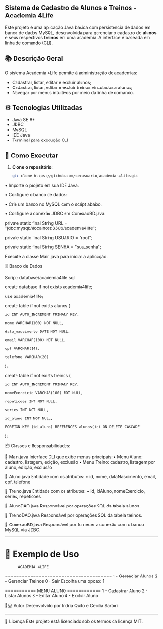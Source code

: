 ## Sistema de Cadastro de Alunos e Treinos - Academia 4Life

Este projeto é uma aplicação Java básica com persistência de dados em banco de dados MySQL, desenvolvida para gerenciar o cadastro de **alunos** e seus respectivos **treinos** em uma academia. A interface é baseada em linha de comando (CLI).

## 📚 Descrição Geral

O sistema Academia 4Life permite à administração de academias:

- Cadastrar, listar, editar e excluir alunos;
- Cadastrar, listar, editar e excluir treinos vinculados a alunos;
- Navegar por menus intuitivos por meio da linha de comando.


## ⚙️ Tecnologias Utilizadas

- Java SE 8+
- JDBC
- MySQL
- IDE Java 
- Terminal para execução CLI

  
## 🚀 Como Executar

1. **Clone o repositório**:

   ```bash
   git clone https://github.com/seuusuario/academia-4life.git

•  Importe o projeto em sua IDE Java.

•  Configure o banco de dados:

•	Crie um banco no MySQL com o script abaixo.

•  Configure a conexão JDBC em ConexaoBD.java:

private static final String URL = "jdbc:mysql://localhost:3306/academia4life";

private static final String USUARIO = "root";

private static final String SENHA = "sua_senha";

Execute a classe Main.java para iniciar a aplicação.




🗄️ Banco de Dados

Script: database/academia4life.sql

create database if not exists academia4life;

use academia4life;

create table if not exists alunos (

    id INT AUTO_INCREMENT PRIMARY KEY,
    
    nome VARCHAR(100) NOT NULL,
    
    data_nascimento DATE NOT NULL,
    
    email VARCHAR(100) NOT NULL,
    
    cpf VARCHAR(14),
    
    telefone VARCHAR(20)
);

create table if not exists treinos (

    id INT AUTO_INCREMENT PRIMARY KEY,
    
    nomeExercicio VARCHAR(100) NOT NULL,
    
    repeticoes INT NOT NULL,
    
    series INT NOT NULL,
    
    id_aluno INT NOT NULL,
    
    FOREIGN KEY (id_aluno) REFERENCES alunos(id) ON DELETE CASCADE
);

📦 Classes e Responsabilidades:

🔹 Main.java
Interface CLI que exibe menus principais:
•	Menu Aluno: cadastro, listagem, edição, exclusão
•	Menu Treino: cadastro, listagem por aluno, edição, exclusão

🔹 Aluno.java
Entidade com os atributos:
•	id, nome, dataNascimento, email, cpf, telefone

🔹 Treino.java
Entidade com os atributos:
•	id, idAluno, nomeExercicio, series, repeticoes

🔹 AlunoDAO.java
Responsável por operações SQL da tabela alunos.

🔹 TreinoDAO.java
Responsável por operações SQL da tabela treinos.

🔹 ConexaoBD.java
Responsável por fornecer a conexão com o banco MySQL via JDBC.
________________________________________
📁 Exemplo de Uso
======================================
          ACADEMIA 4LIFE              
======================================
1 - Gerenciar Alunos
2 - Gerenciar Treinos
0 - Sair
Escolha uma opcao: 1

=========== MENU ALUNO ============
1 - Cadastrar Aluno
2 - Listar Alunos
3 - Editar Aluno
4 - Excluir Aluno

👨💻 Autor
Desenvolvido por Indria Quito e Cecilia Sartori
________________________________________
📄 Licença
Este projeto está licenciado sob os termos da licença MIT.








